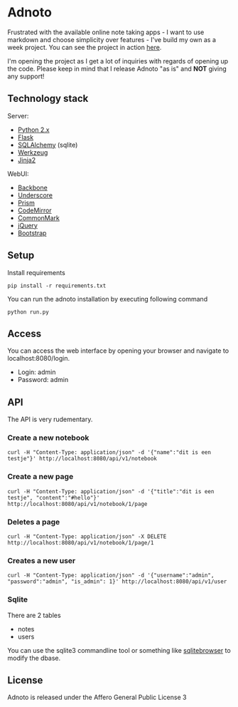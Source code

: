 # Adnoto	

Frustrated with the available online note taking apps - I want to use markdown and choose simplicity over features - I've build my own as a week project. You can see the project in action [here](https://vimeo.com/115867480).

I'm opening the project as I get a lot of inquiries with regards of opening up the code. Please keep in mind that I release Adnoto "as is" and **NOT** giving any support! 


## Technology stack

Server: 

* [Python 2.x](https://www.python.org/)
* [Flask](http://flask.pocoo.org/)
* [SQLAlchemy](http://www.sqlalchemy.org/) (sqlite) 
* [Werkzeug](http://werkzeug.pocoo.org/)
* [Jinja2](http://jinja.pocoo.org/docs/dev/)

WebUI:

* [Backbone](http://backbonejs.org/)
* [Underscore](http://underscorejs.org/)
* [Prism](http://prismjs.com/)
* [CodeMirror](https://codemirror.net/)
* [CommonMark](http://commonmark.org/)
* [jQuery](https://jquery.com/)
* [Bootstrap](http://getbootstrap.com/)

## Setup

Install requirements

```
pip install -r requirements.txt
```

You can run the adnoto installation by executing following command

```
python run.py
```

## Access

You can access the web interface by opening your browser and navigate to localhost:8080/login.

* Login: admin
* Password: admin

## API

The API is very rudementary. 

### Create a new notebook

```
curl -H "Content-Type: application/json" -d '{"name":"dit is een testje"}' http://localhost:8080/api/v1/notebook
``` 
 
### Create a new page

```
curl -H "Content-Type: application/json" -d '{"title":"dit is een testje", "content":"#hello"}' http://localhost:8080/api/v1/notebook/1/page
```


### Deletes a page

```
curl -H "Content-Type: application/json" -X DELETE http://localhost:8080/api/v1/notebook/1/page/1
```

### Creates a new user

```
curl -H "Content-Type: application/json" -d '{"username":"admin", "password":"admin", "is_admin": 1}' http://localhost:8080/api/v1/user
```

### Sqlite

There are 2 tables

* notes
* users

You can use the sqlite3 commandline tool or something like [sqlitebrowser](http://sqlitebrowser.org/) to modify the dbase.

## License 

Adnoto is released under the Affero General Public License 3 
